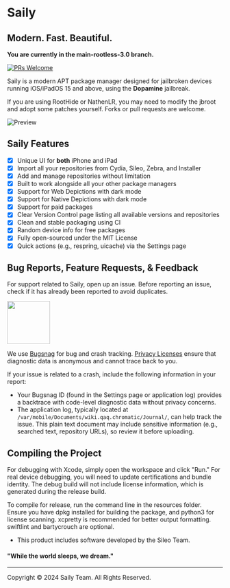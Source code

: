# Saily

## Modern. Fast. Beautiful.

**You are currently in the main-rootless-3.0 branch.**

[![PRs Welcome](https://img.shields.io/badge/PRs-welcome-brightgreen.svg)](https://github.com/SailyTeam/Saily/pulls)

Saily is a modern APT package manager designed for jailbroken devices running iOS/iPadOS 15 and above, using the **Dopamine** jailbreak.

If you are using RootHide or NathenLR, you may need to modify the jbroot and adopt some patches yourself. Forks or pull requests are welcome.

![Preview](Resources/main.jpeg)

## Saily Features

- [x] Unique UI for **both** iPhone and iPad
- [x] Import all your repositories from Cydia, Sileo, Zebra, and Installer
- [x] Add and manage repositories without limitation
- [x] Built to work alongside all your other package managers
- [x] Support for Web Depictions with dark mode
- [x] Support for Native Depictions with dark mode
- [x] Support for paid packages
- [x] Clear Version Control page listing all available versions and repositories
- [x] Clean and stable packaging using CI
- [x] Random device info for free packages
- [x] Fully open-sourced under the MIT License
- [x] Quick actions (e.g., respring, uicache) via the Settings page

## Bug Reports, Feature Requests, & Feedback

For support related to Saily, open up an issue. Before reporting an issue, check if it has already been reported to avoid duplicates.

[<img src="Resources/bugsnag.png" alt="" width="100"/>](https://www.bugsnag.com)

We use [Bugsnag](https://www.bugsnag.com/) for bug and crash tracking. [Privacy Licenses](https://docs.bugsnag.com/platforms/ios/appstore-privacy/) ensure that diagnostic data is anonymous and cannot trace back to you.

If your issue is related to a crash, include the following information in your report:

- Your Bugsnag ID (found in the Settings page or application log) provides a backtrace with code-level diagnostic data without privacy concerns.
- The application log, typically located at `/var/mobile/Documents/wiki.qaq.chromatic/Journal/`, can help track the issue. This plain text document may include sensitive information (e.g., searched text, repository URLs), so review it before uploading.

## Compiling the Project

For debugging with Xcode, simply open the workspace and click "Run." For real device debugging, you will need to update certifications and bundle identity. The debug build will not include license information, which is generated during the release build.

To compile for release, run the command line in the resources folder. Ensure you have dpkg installed for building the package, and python3 for license scanning. xcpretty is recommended for better output formatting. swiftlint and bartycrouch are optional.

- This product includes software developed by the Sileo Team.

#### "While the world sleeps, we dream."

---

Copyright © 2024 Saily Team. All Rights Reserved.